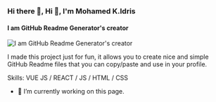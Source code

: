 ### Hi there 👋, Hi 👋, I'm Mohamed K.Idris
#### I am GitHub Readme Generator's creator
![I am GitHub Readme Generator's creator](https://storage.googleapis.com/kaggle-avatars/images/14610771-kg.jpg)

I made this project just for fun, it allows you to create nice and simple GitHub Readme files that you can copy/paste and use in your profile.

Skills: VUE JS / REACT / JS / HTML / CSS

- 🔭 I’m currently working on this page. 





